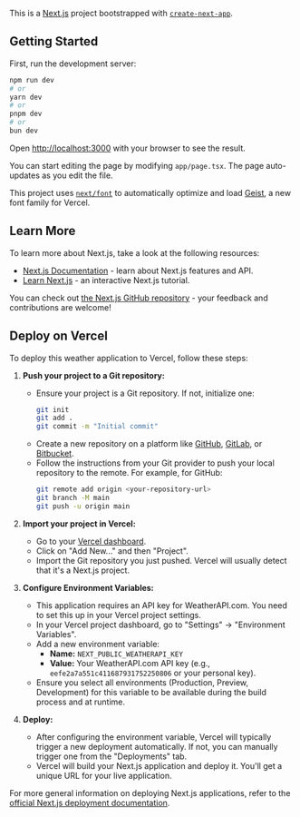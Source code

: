 This is a [Next.js](https://nextjs.org) project bootstrapped with [`create-next-app`](https://nextjs.org/docs/app/api-reference/cli/create-next-app).

## Getting Started

First, run the development server:

```bash
npm run dev
# or
yarn dev
# or
pnpm dev
# or
bun dev
```

Open [http://localhost:3000](http://localhost:3000) with your browser to see the result.

You can start editing the page by modifying `app/page.tsx`. The page auto-updates as you edit the file.

This project uses [`next/font`](https://nextjs.org/docs/app/building-your-application/optimizing/fonts) to automatically optimize and load [Geist](https://vercel.com/font), a new font family for Vercel.

## Learn More

To learn more about Next.js, take a look at the following resources:

- [Next.js Documentation](https://nextjs.org/docs) - learn about Next.js features and API.
- [Learn Next.js](https://nextjs.org/learn) - an interactive Next.js tutorial.

You can check out [the Next.js GitHub repository](https://github.com/vercel/next.js) - your feedback and contributions are welcome!

## Deploy on Vercel

To deploy this weather application to Vercel, follow these steps:

1.  **Push your project to a Git repository:**

    - Ensure your project is a Git repository. If not, initialize one:
      ```bash
      git init
      git add .
      git commit -m "Initial commit"
      ```
    - Create a new repository on a platform like [GitHub](https://github.com/new), [GitLab](https://gitlab.com/projects/new), or [Bitbucket](https://bitbucket.org/repo/create).
    - Follow the instructions from your Git provider to push your local repository to the remote. For example, for GitHub:
      ```bash
      git remote add origin <your-repository-url>
      git branch -M main
      git push -u origin main
      ```

2.  **Import your project in Vercel:**

    - Go to your [Vercel dashboard](https://vercel.com/dashboard).
    - Click on "Add New..." and then "Project".
    - Import the Git repository you just pushed. Vercel will usually detect that it's a Next.js project.

3.  **Configure Environment Variables:**

    - This application requires an API key for WeatherAPI.com. You need to set this up in your Vercel project settings.
    - In your Vercel project dashboard, go to "Settings" -> "Environment Variables".
    - Add a new environment variable:
      - **Name:** `NEXT_PUBLIC_WEATHERAPI_KEY`
      - **Value:** Your WeatherAPI.com API key (e.g., `eefe2a7a551c411687931752250806` or your personal key).
    - Ensure you select all environments (Production, Preview, Development) for this variable to be available during the build process and at runtime.

4.  **Deploy:**
    - After configuring the environment variable, Vercel will typically trigger a new deployment automatically. If not, you can manually trigger one from the "Deployments" tab.
    - Vercel will build your Next.js application and deploy it. You'll get a unique URL for your live application.

For more general information on deploying Next.js applications, refer to the [official Next.js deployment documentation](https://nextjs.org/docs/app/building-your-application/deploying).
